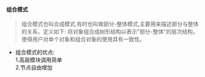 #### 组合模式
> 组合模式也叫合成模式,有时也叫做部分-整体模式,主要用来描述部分与整体的关系，定义如下:
>将对象组合成树形结构以表示"部分-整体"的层次结构，使得用户对单个对象和组合对象的使用具有一致性。
* 组合模式的优点:  
1.高层模块调用简单  
2.节点自由增加